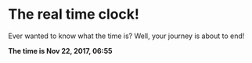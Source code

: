 # The real time clock!

Ever wanted to know what the time is? Well, your journey is about to end!

**The time is Nov 22, 2017, 06:55**